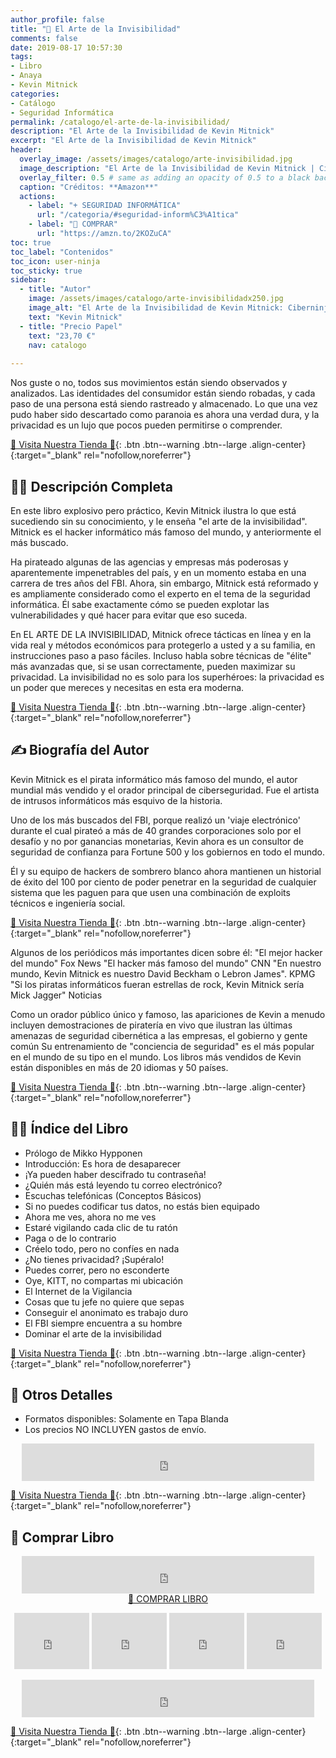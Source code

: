 ```yaml
---
author_profile: false
title: "🔐 El Arte de la Invisibilidad"
comments: false
date: 2019-08-17 10:57:30
tags:
- Libro
- Anaya
- Kevin Mitnick
categories:
- Catálogo
- Seguridad Informática
permalink: /catalogo/el-arte-de-la-invisibilidad/
description: "El Arte de la Invisibilidad de Kevin Mitnick"
excerpt: "El Arte de la Invisibilidad de Kevin Mitnick"
header:
  overlay_image: /assets/images/catalogo/arte-invisibilidad.jpg
  image_description: "El Arte de la Invisibilidad de Kevin Mitnick | Ciberninjas"
  overlay_filter: 0.5 # same as adding an opacity of 0.5 to a black background
  caption: "Créditos: **Amazon**"
  actions:
    - label: "+ SEGURIDAD INFORMÁTICA"
      url: "/categoria/#seguridad-inform%C3%A1tica"
    - label: "🛒 COMPRAR"
      url: "https://amzn.to/2KOZuCA"
toc: true
toc_label: "Contenidos"
toc_icon: user-ninja
toc_sticky: true
sidebar:
  - title: "Autor"
    image: /assets/images/catalogo/arte-invisibilidadx250.jpg
    image_alt: "El Arte de la Invisibilidad de Kevin Mitnick: Ciberninjas"
    text: "Kevin Mitnick"
  - title: "Precio Papel"
    text: "23,70 €"
    nav: catalogo
    
---
```


Nos guste o no, todos sus movimientos están siendo observados y analizados. Las identidades del consumidor están siendo robadas, y cada paso de una persona está siendo rastreado y almacenado. Lo que una vez pudo haber sido descartado como paranoia es ahora una verdad dura, y la privacidad es un lujo que pocos pueden permitirse o comprender.

[🎁 Visita Nuestra Tienda 🎁](https://www.amazon.es/shop/cibercursos){: .btn .btn--warning .btn--large .align-center}{:target="_blank" rel="nofollow,noreferrer"}

## 🙋‍♀️ Descripción Completa

En este libro explosivo pero práctico, Kevin Mitnick ilustra lo que está sucediendo sin su conocimiento, y le enseña "el arte de la invisibilidad". Mitnick es el hacker informático más famoso del mundo, y anteriormente el más buscado. 

Ha pirateado algunas de las agencias y empresas más poderosas y aparentemente impenetrables del país, y en un momento estaba en una carrera de tres años del FBI. Ahora, sin embargo, Mitnick está reformado y es ampliamente considerado como el experto en el tema de la seguridad informática. Él sabe exactamente cómo se pueden explotar las vulnerabilidades y qué hacer para evitar que eso suceda.

En EL ARTE DE LA INVISIBILIDAD, Mitnick ofrece tácticas en línea y en la vida real y métodos económicos para protegerlo a usted y a su familia, en instrucciones paso a paso fáciles. Incluso habla sobre técnicas de "élite" más avanzadas que, si se usan correctamente, pueden maximizar su privacidad. La invisibilidad no es solo para los superhéroes: la privacidad es un poder que mereces y necesitas en esta era moderna. 

[🎁 Visita Nuestra Tienda 🎁](https://www.amazon.es/shop/cibercursos){: .btn .btn--warning .btn--large .align-center}{:target="_blank" rel="nofollow,noreferrer"}

## ✍ Biografía del Autor

Kevin Mitnick es el pirata informático más famoso del mundo, el autor mundial más vendido y el orador principal de ciberseguridad. Fue el artista de intrusos informáticos más esquivo de la historia.

Uno de los más buscados del FBI, porque realizó un 'viaje electrónico' durante el cual pirateó a más de 40 grandes corporaciones solo por el desafío y no por ganancias monetarias, Kevin ahora es un consultor de seguridad de confianza para Fortune 500 y los gobiernos en todo el mundo.

Él y su equipo de hackers de sombrero blanco ahora mantienen un historial de éxito del 100 por ciento de poder penetrar en la seguridad de cualquier sistema que les paguen para que usen una combinación de exploits técnicos e ingeniería social.

[🎁 Visita Nuestra Tienda 🎁](https://www.amazon.es/shop/cibercursos){: .btn .btn--warning .btn--large .align-center}{:target="_blank" rel="nofollow,noreferrer"}

Algunos de los periódicos más importantes dicen sobre él: 
"El mejor hacker del mundo" Fox News "El hacker más famoso del mundo" CNN "En nuestro mundo, Kevin Mitnick es nuestro David Beckham o Lebron James". KPMG "Si los piratas informáticos fueran estrellas de rock, Kevin Mitnick sería Mick Jagger" Noticias 

Como un orador público único y famoso, las apariciones de Kevin a menudo incluyen demostraciones de piratería en vivo que ilustran las últimas amenazas de seguridad cibernética a las empresas, el gobierno y gente común Su entrenamiento de "conciencia de seguridad" es el más popular en el mundo de su tipo en el mundo. Los libros más vendidos de Kevin están disponibles en más de 20 idiomas y 50 países.

[🎁 Visita Nuestra Tienda 🎁](https://www.amazon.es/shop/cibercursos){: .btn .btn--warning .btn--large .align-center}{:target="_blank" rel="nofollow,noreferrer"}

## 🕵️‍♂️ Índice del Libro

- Prólogo de Mikko Hypponen
- Introducción: Es hora de desaparecer
- ¡Ya pueden haber descifrado tu contraseña!
- ¿Quién más está leyendo tu correo electrónico?
- Escuchas telefónicas (Conceptos Básicos)
- Si no puedes codificar tus datos, no estás bien equipado
- Ahora me ves, ahora no me ves
- Estaré vigilando cada clic de tu ratón
- Paga o de lo contrario
- Créelo todo, pero no confíes en nada
- ¿No tienes privacidad? ¡Supéralo!
- Puedes correr, pero no esconderte
- Oye, KITT, no compartas mi ubicación
- El Internet de la Vigilancia
- Cosas que tu jefe no quiere que sepas
- Conseguir el anonimato es trabajo duro
- El FBI siempre encuentra a su hombre
- Dominar el arte de la invisibilidad

[🎁 Visita Nuestra Tienda 🎁](https://www.amazon.es/shop/cibercursos){: .btn .btn--warning .btn--large .align-center}{:target="_blank" rel="nofollow,noreferrer"}

## 📝 Otros Detalles

- Formatos disponibles: Solamente en Tapa Blanda
- Los precios NO INCLUYEN gastos de envío.

<center><iframe src="https://rcm-eu.amazon-adsystem.com/e/cm?o=30&p=48&l=ur1&category=premium&banner=1E7ZEBFW3E0G3W1WXZ82&f=ifr&linkID=36c6741f8667c2eb2286cb8ca0062ecb&t=ciberninjas07-21&tracking_id=ciberninjas07-21" width="468" height="60" scrolling="no" border="0" marginwidth="0" style="border:none;" frameborder="0"></iframe></center>

[🎁 Visita Nuestra Tienda 🎁](https://www.amazon.es/shop/cibercursos){: .btn .btn--warning .btn--large .align-center}{:target="_blank" rel="nofollow,noreferrer"}

## 💖 Comprar Libro

<center><iframe src="https://rcm-eu.amazon-adsystem.com/e/cm?o=30&p=13&l=ur1&category=gift_certificates&banner=0YM2726C1ESR66Q7QG02&f=ifr&linkID=b74ea8b6b0434619f53785a367d3de3d&t=ciberninjas07-21&tracking_id=ciberninjas07-21" width="468" height="60" scrolling="no" border="0" marginwidth="0" style="border:none;" frameborder="0"></iframe></center>

<!-- <a href="https://leanpub.com/web-hacking-101-es" class="btn btn--light-outline btn--large">🛒 COMPRAR</a>-->
<center><a href="https://amzn.to/2KOZuCA" target="_blank" class="btn btn--warning btn--large" title="Comprar El Arte de la Invisibilidad | Ciberninjas">📓 COMPRAR LIBRO</a></center>

<p><center><iframe src="https://rcm-eu.amazon-adsystem.com/e/cm?o=30&p=20&l=ur1&category=kindle&banner=0K8KMRM0NM2Y5A191Z02&f=ifr&linkID=211f5ada1acf9b558138a9115015fccc&t=ciberninjas07-21&tracking_id=ciberninjas07-21" width="120" height="90" scrolling="no" border="0" marginwidth="0" style="border:none;" frameborder="0"></iframe> <iframe src="https://rcm-eu.amazon-adsystem.com/e/cm?o=30&p=20&l=ur1&category=kindle&banner=1MY6V4BGBKF24MPVQ382&f=ifr&linkID=bc72cdf8c85667d9cf8d99ac40b234cf&t=ciberninjas07-21&tracking_id=ciberninjas07-21" width="120" height="90" scrolling="no" border="0" marginwidth="0" style="border:none;" frameborder="0"></iframe> <iframe src="https://rcm-eu.amazon-adsystem.com/e/cm?o=30&p=20&l=ur1&category=fire_tablets&banner=09F0X29YE5A28P2Z02G2&f=ifr&linkID=99987810c2d699e6b1a4becf63ee659b&t=ciberninjas07-21&tracking_id=ciberninjas07-21" width="120" height="90" scrolling="no" border="0" marginwidth="0" style="border:none;" frameborder="0"></iframe> <iframe src="https://rcm-eu.amazon-adsystem.com/e/cm?o=30&p=20&l=ur1&category=kindle_oasis&banner=0NJNYNMJ9TB937AZFHG2&f=ifr&linkID=a42c1c2fd452f496c7105f18b28d8c61&t=ciberninjas07-21&tracking_id=ciberninjas07-21" width="120" height="90" scrolling="no" border="0" marginwidth="0" style="border:none;" frameborder="0"></iframe></center></p>
<center><iframe src="https://rcm-eu.amazon-adsystem.com/e/cm?o=30&p=13&l=ur1&category=kindlestore&banner=0P95N768FCV2P0732CG2&f=ifr&linkID=75656190f347ab8c55ea09e0b6f57418&t=ciberninjas07-21&tracking_id=ciberninjas07-21" width="468" height="60" scrolling="no" border="0" marginwidth="0" style="border:none;" frameborder="0"></iframe></center>

[🎁 Visita Nuestra Tienda 🎁](https://www.amazon.es/shop/cibercursos){: .btn .btn--warning .btn--large .align-center}{:target="_blank" rel="nofollow,noreferrer"}